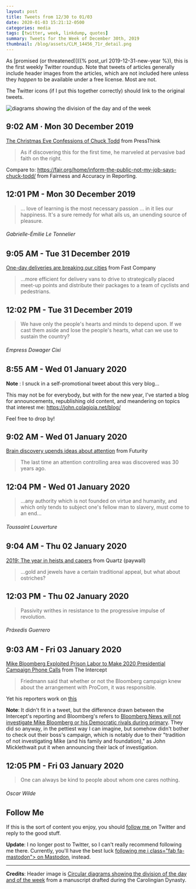 ```yaml
---
layout: post
title: Tweets from 12/30 to 01/03
date: 2020-01-03 15:21:12-0500
categories: media
tags: [twitter, week, linkdump, quotes]
summary: Tweets for the Week of December 30th, 2019
thumbnail: /blog/assets/CLM_14456_71r_detail.png
---
```


As [promised (or threatened)]({% post_url 2019-12-31-new-year %}), this is the first weekly Twitter roundup.  Note that tweets of articles generally include header images from the articles, which are not included here unless they *happen* to be available under a free license.  Most are not.

The Twitter icons <i class="fab fa-twitter-square"></i> (if I put this together correctly) should link to the original tweets.

![diagrams showing the division of the day and of the week](/blog/assets/CLM_14456_71r_detail.png "diagrams showing the division of the day and of the week")

## 9:02 AM · Mon 30 December 2019

[<i class="fab fa-twitter-square"></i>](https://jcolag.github.io/twitter/1211648633906421761) [The Christmas Eve Confessions of Chuck Todd](http://pressthink.org/2019/12/the-christmas-eve-confessions-of-chuck-todd/) from PressThink

 > As if discovering this for the first time, he marveled at pervasive bad faith on the right.

Compare to: <https://fair.org/home/inform-the-public-not-my-job-says-chuck-todd/> from Fairness and Accuracy in Reporting.

## 12:01 PM - Mon 30 December 2019

[<i class="fab fa-twitter-square"></i>](https://jcolag.github.io/twitter/1211693680811053057)

 > ... love of learning is the most necessary passion ... in it lies our happiness. It's a sure remedy for what ails us, an unending source of pleasure.

###### Gabrielle-Émilie Le Tonnelier

## 9:05 AM - Tue 31 December 2019

[<i class="fab fa-twitter-square"></i>](https://jcolag.github.io/twitter/1212011776809852928) [One-day deliveries are breaking our cities](https://www.fastcompany.com/90442742/one-day-deliveries-are-breaking-our-cities) from Fast Company

 > ...more efficient for delivery vans to drive to strategically placed meet-up points and distribute their packages to a team of cyclists and pedestrians.

## 12:02 PM - Tue 31 December 2019

[<i class="fab fa-twitter-square"></i>](https://jcolag.github.io/twitter/1212056320079089665)

 > We have only the people's hearts and minds to depend upon. If we cast them aside and lose the people's hearts, what can we use to sustain the country?

###### Empress Dowager Cixi

## 8:55 AM - Wed 01 January 2020

**Note** [<i class="fab fa-twitter-square"></i>](https://jcolag.github.io/twitter/1212371647644069890):  I snuck in a self-promotional tweet about this very blog...

This may not be for everybody, but with for the new year, I've started a blog for announcements, republishing old content, and meandering on topics that interest me: <https://john.colagioia.net/blog/>

Feel free to drop by! 

## 9:02 AM - Wed 01 January 2020

[<i class="fab fa-twitter-square"></i>](https://jcolag.github.io/twitter/1212373409440493568) [Brain discovery upends ideas about attention](https://www.futurity.org/selective-attention-brain-2239912/) from Futurity

 > The last time an attention controlling area was discovered was 30 years ago.

## 12:04 PM - Wed 01 January 2020

[<i class="fab fa-twitter-square"></i>](https://jcolag.github.io/twitter/1212419211332505600)

 > ...any authority which is not founded on virtue and humanity, and which only tends to subject one's fellow man to slavery, must come to an end...

###### Toussaint Louverture

## 9:04 AM - Thu 02 January 2020

[<i class="fab fa-twitter-square"></i>](https://jcolag.github.io/twitter/1212736300677124097) [2019: The year in heists and capers](https://qz.com/1746371/2019-the-year-in-heists-and-capers/) from Quartz (paywall)

 > ...gold and jewels have a certain traditional appeal, but what about ostriches?

## 12:03 PM - Thu 02 January 2020

[<i class="fab fa-twitter-square"></i>](https://jcolag.github.io/twitter/1212781347665788928)

 > Passivity writhes in resistance to the progressive impulse of revolution.

###### Práxedis Guerrero

## 9:03 AM - Fri 03 January 2020

[<i class="fab fa-twitter-square"></i>](https://jcolag.github.io/twitter/1213098436872028161) [Mike Bloomberg Exploited Prison Labor to Make 2020 Presidential Campaign Phone Calls](https://theintercept.com/2019/12/24/mike-bloomberg-2020-prison-labor/) from The Intercept

 > Friedmann said that whether or not the Bloomberg campaign knew about the arrangement with ProCom, it was responsible.
 
Yet his reporters work on [this](https://www.bloomberg.com/news/articles/2019-12-23/sanders-warren-campaigns-spend-most-on-amazon-while-trashing-it)

**Note**:  It didn't fit in a tweet, but the difference drawn between the Intercept's reporting and Bloomberg's refers to [Bloomberg News will not investigate Mike Bloomberg or his Democratic rivals during primary](https://www.cnbc.com/2019/11/24/bloomberg-news-will-not-investigate-mike-bloomberg-or-his-democratic-rivals-during-primary.html).  They did so anyway, in the pettiest way I can imagine, but somehow didn't bother to check out their boss's campaign, which is notably due to their "tradition of not investigating Mike (and his family and foundation)," as John Micklethwait put it when announcing their lack of investigation.

## 12:05 PM - Fri 03 January 2020

[<i class="fab fa-twitter-square"></i>](https://jcolag.github.io/twitter/1213144238860447751)

 > One can always be kind to people about whom one cares nothing.

###### Oscar Wilde

## Follow Me

If this is the sort of content you enjoy, you should [follow me <i class="fab fa-twitter-square"></i>](https://twitter.com/jcolag) on Twitter and reply to the good stuff.

**Update**:  I no longer post to Twitter, so I can't really recommend following me there.  Currently, you'll have the best luck [following me i class="fab fa-mastodon"></i> on Mastodon](https://mastodon.social/@jcolag/), instead.

* * *

**Credits**:  Header image is [Circular diagrams showing the division of the day and of the week](https://en.wikipedia.org/wiki/Week#/media/File:CLM_14456_71r_detail.jpg) from a manuscript drafted during the Carolingian Dynasty.
